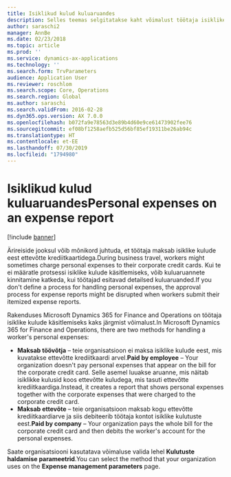 ```yaml
---
title: Isiklikud kulud kuluaruandes
description: Selles teemas selgitatakse kaht võimalust töötaja isiklike kulude käsitlemiseks rakenduses Microsoft Dynamics 365 for Finance and Operations.
author: saraschi2
manager: AnnBe
ms.date: 02/23/2018
ms.topic: article
ms.prod: ''
ms.service: dynamics-ax-applications
ms.technology: ''
ms.search.form: TrvParameters
audience: Application User
ms.reviewer: roschlom
ms.search.scope: Core, Operations
ms.search.region: Global
ms.author: saraschi
ms.search.validFrom: 2016-02-28
ms.dyn365.ops.version: AX 7.0.0
ms.openlocfilehash: b072fa9e78563d3e89b4d60e9ce61473902fee76
ms.sourcegitcommit: ef08bf1258aefb525d56bf85ef19311be26ab94c
ms.translationtype: HT
ms.contentlocale: et-EE
ms.lasthandoff: 07/30/2019
ms.locfileid: "1794980"
---
```

# <a name="personal-expenses-on-an-expense-report"></a><span data-ttu-id="ae241-103">Isiklikud kulud kuluaruandes</span><span class="sxs-lookup"><span data-stu-id="ae241-103">Personal expenses on an expense report</span></span>

[!include [banner](../includes/banner.md)]

<span data-ttu-id="ae241-104">Ärireiside jooksul võib mõnikord juhtuda, et töötaja maksab isiklike kulude eest ettevõtte krediitkaartidega.</span><span class="sxs-lookup"><span data-stu-id="ae241-104">During business travel, workers might sometimes charge personal expenses to their corporate credit cards.</span></span> <span data-ttu-id="ae241-105">Kui te ei määratle protsessi isiklike kulude käsitlemiseks, võib kuluaruannete kinnitamine katkeda, kui töötajad esitavad detailsed kuluaruanded.</span><span class="sxs-lookup"><span data-stu-id="ae241-105">If you don't define a process for handling personal expenses, the approval process for expense reports might be disrupted when workers submit their itemized expense reports.</span></span> 

<span data-ttu-id="ae241-106">Rakenduses Microsoft Dynamics 365 for Finance and Operations on töötaja isiklike kulude käsitlemiseks kaks järgmist võimalust.</span><span class="sxs-lookup"><span data-stu-id="ae241-106">In Microsoft Dynamics 365 for Finance and Operations, there are two methods for handling a worker's personal expenses:</span></span>

- <span data-ttu-id="ae241-107">**Maksab töövõtja** – teie organisatsioon ei maksa isiklike kulude eest, mis kuvatakse ettevõtte krediitkaardi arvel.</span><span class="sxs-lookup"><span data-stu-id="ae241-107">**Paid by employee** – Your organization doesn't pay personal expenses that appear on the bill for the corporate credit card.</span></span> <span data-ttu-id="ae241-108">Selle asemel luuakse aruanne, mis näitab isiklikke kulusid koos ettevõtte kuludega, mis tasuti ettevõtte krediitkaardiga.</span><span class="sxs-lookup"><span data-stu-id="ae241-108">Instead, it creates a report that shows personal expenses together with the corporate expenses that were charged to the corporate credit card.</span></span>
- <span data-ttu-id="ae241-109">**Maksab ettevõte** – teie organisatsioon maksab kogu ettevõtte krediitkaardiarve ja siis debiteerib töötaja kontot isiklike kulutuste eest.</span><span class="sxs-lookup"><span data-stu-id="ae241-109">**Paid by company** – Your organization pays the whole bill for the corporate credit card and then debits the worker's account for the personal expenses.</span></span>

<span data-ttu-id="ae241-110">Saate organisatsiooni kasutatava võimaluse valida lehel **Kulutuste haldamise parameetrid**.</span><span class="sxs-lookup"><span data-stu-id="ae241-110">You can select the method that your organization uses on the **Expense management parameters** page.</span></span>
